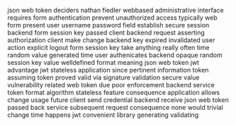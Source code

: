 json web token deciders nathan fiedler webbased administrative interface requires form authentication prevent unauthorized access typically web form present user username password field establish secure session backend form session key passed client backend request asserting authorization client make change backend key expired invalidated user action explicit logout form session key take anything really often time random value generated time user authenicates backend opaque random session key value welldefined format meaning json web token jwt advantage jwt stateless application since pertinent information token assuming token proved valid via signature validation secure value vulnerability related web token due poor enforcement backend service token format algorithm stateless feature consequence application allows change usage future client send credential backend receive json web token passed back service subsequent request consequence none would trivial change time happens jwt convenient library generating validating